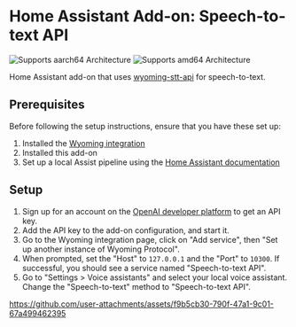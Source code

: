 # Home Assistant Add-on: Speech-to-text API

![Supports aarch64 Architecture][aarch64-shield] ![Supports amd64 Architecture][amd64-shield]

Home Assistant add-on that uses [wyoming-stt-api](https://github.com/gabrielwong159/wyoming-stt-api) for speech-to-text.

[aarch64-shield]: https://img.shields.io/badge/aarch64-yes-green.svg
[amd64-shield]: https://img.shields.io/badge/amd64-yes-green.svg

## Prerequisites

Before following the setup instructions, ensure that you have these set up:
1. Installed the [Wyoming integration](https://www.home-assistant.io/integrations/wyoming/)
2. Installed this add-on
3. Set up a local Assist pipeline using the [Home Assistant documentation](https://www.home-assistant.io/voice_control/voice_remote_local_assistant/)

## Setup

1. Sign up for an account on the [OpenAI developer platform](https://platform.openai.com/docs/overview) to get an API key.
2. Add the API key to the add-on configuration, and start it.
3. Go to the Wyoming integration page, click on "Add service", then "Set up another instance of Wyoming Protocol".
4. When prompted, set the "Host" to `127.0.0.1` and the "Port" to `10300`. If successful, you should see a service named "Speech-to-text API".
5. Go to "Settings > Voice assistants" and select your local voice assistant. Change the "Speech-to-text" method to "Speech-to-text API".

https://github.com/user-attachments/assets/f9b5cb30-790f-47a1-9c01-67a499462395
